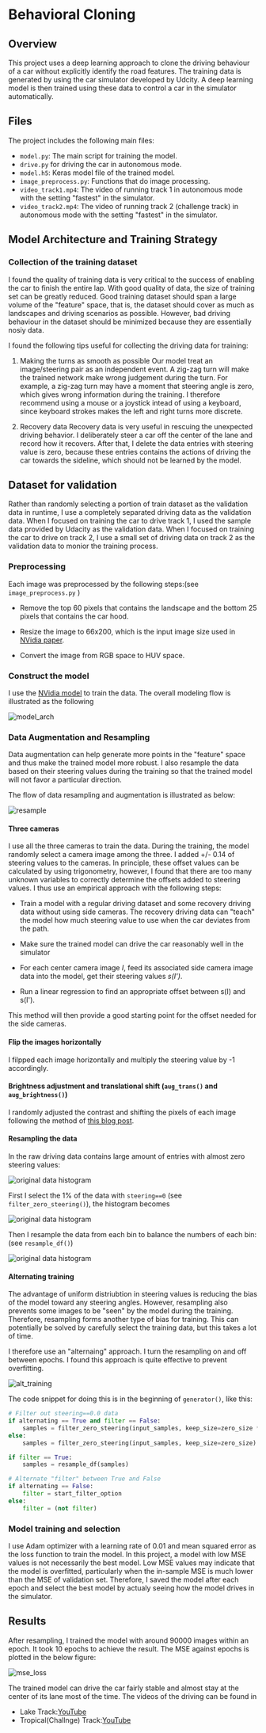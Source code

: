 # Behavioral Cloning

## Overview

This project uses a deep learning approach to clone the driving behaviour of a car without explicitly identify the road features. The training data is generated by using the car simulator developed by Udcity. A deep learning model is then trained using these data to control a car in the simulator automatically.

## Files

The project includes the following main files:

- ```model.py```: The main script for training the model.
- ```drive.py``` for driving the car in autonomous mode.
- ```model.h5```: Keras model file of the trained model.
- ```image_preprocess.py```: Functions that do image processing.
- ```video_track1.mp4```: The video of running track 1 in autonomous mode with the setting "fastest" in the simulator.
- ```video_track2.mp4```: The video of running track 2 (challenge track) in autonomous mode with the setting "fastest" in the simulator.

## Model Architecture and Training Strategy

### Collection of the training dataset

I found the quality of training data is very critical to the success of enabling the car to finish the entire lap. With good quality of data, the size of training set can be greatly reduced.
Good training dataset should span a large volume of the "feature" space, that is, the dataset should cover as much as landscapes and driving scenarios as possible. However, bad driving behaviour in the dataset should be minimized because they are essentially nosiy data.

I found the following tips useful for collecting the driving data for training:

1. Making the turns as smooth as possible
Our model treat an image/steering pair as an independent event. A zig-zag turn will make the trained network make wrong judgement during the turn. For example, a zig-zag turn may have a moment that steering angle is zero, which gives wrong information during the training. I therefore recommend using a mouse or a joystick intead of using a keyboard, since keyboard strokes makes the left and right turns more discrete.

2. Recovery data
Recovery data is very useful in rescuing the unexpected driving behavior. I deliberately steer a car off the center of the lane and record how it recovers. After that, I delete the data entries with steering value is zero, because these entries contains the actions of driving the car towards the sideline, which should not be learned by the model.

## Dataset for validation

Rather than randomly selecting a portion of train dataset as the validation data in runtime, I use a completely separated driving data as the validation data. When I focused on training the car to drive track 1, I used the sample data provided by Udacity as the validation data. When I focused on training the car to drive on track 2, I use a small set of driving data on track 2 as the validation data to monior the training process.

### Preprocessing
Each image was preprocessed by the following steps:(see ```image_preprocess.py``` )

- Remove the top 60 pixels that contains the landscape and the bottom 25 pixels that contains the car hood.

- Resize the image to 66x200, which is the input image size used in [NVidia paper](https://arxiv.org/abs/1604.07316).

- Convert the image from RGB space to HUV space.

### Construct the model
I use the [NVidia model](https://arxiv.org/abs/1604.07316) to train the data.
The overall modeling flow is illustrated as the following

![model_arch](./data_figs/00048-Model_Architecture.png)

### Data Augmentation and Resampling

Data augmentation can help generate more points in the "feature" space and thus make the trained model more robust. I also resample the data based on their steering values during the training so that the trained model will not favor a particular direction. 

The flow of data resampling and augmentation is illustrated as below:

![resample](./data_figs/00049-Image_preprocessing_flow.png)

#### Three cameras
I use all the three cameras to train the data. During the training, the model randomly select a camera image among the three. I added +/- 0.14 of steering values to the cameras. In principle, these offset values can be calculated by using trigonometry, however, I found that there are too many unknown variables to correctly determine the offsets added to steering values. I thus use an empirical approach with the following steps:

- Train a model with a regular driving dataset and some recovery driving data without using side cameras. The recovery driving data can "teach" the model how much steering value to use when the car deviates from the path.

- Make sure the trained model can drive the car reasonably well in the simulator

- For each center camera image _I_, feed its associated side camera image data into the model, get their steering values _s(I')_.

- Run a linear regression to find an appropriate offset between s(I) and s(I').

This method will then provide a good starting point for the offset needed for the side cameras.


#### Flip the images horizontally
I filpped each image horizontally and multiply the steering value by -1 accordingly.


#### Brightness adjustment and translational shift (```aug_trans()``` and ```aug_brightness()```)
I randomly adjusted the contrast and shifting the pixels of each image following the method of [this blog post](https://chatbotslife.com/using-augmentation-to-mimic-human-driving-496b569760a9#.uug7vtl7i).


#### Resampling the data
In the raw driving data contains large amount of entries with almost zero steering values:

![original data histogram](./data_figs/hist_raw.png)

First I select the 1% of the data with ```steering==0``` (see ```filter_zero_steering()```), the histogram becomes

![original data histogram](./data_figs/hist_1st_pass.png)

Then I resample the data from each bin to balance the numbers of each bin: (see ```resample_df()```)

![original data histogram](./data_figs/hist_uniform.png)

#### Alternating training
The advantage of uniform distriubtion in steering values is reducing the bias of the model toward any steering angles. However, resampling also prevents some images to be "seen" by the model during the training. Therefore, resampling forms another type of bias for training. This can potentially be solved by carefully select the training data, but this takes a lot of time.

I therefore use an "alternaing" approach. I turn the resampling on and off between epochs. I found this approach is quite effective to prevent overfitting.

![alt_training](./data_figs/alternaing_training.png)

The code snippet for doing this is in the beginning of ```generator()```, like this:

```python
# Filter out steering==0.0 data
if alternating == True and filter == False:
    samples = filter_zero_steering(input_samples, keep_size=zero_size * 10)
else:
    samples = filter_zero_steering(input_samples, keep_size=zero_size)

if filter == True:
    samples = resample_df(samples)

# Alternate "filter" between True and False
if alternating == False:
    filter = start_filter_option
else:
    filter = (not filter)
```

### Model training and selection

I use Adam optimizer with a learning rate of 0.01 and mean squared error as the loss function to train the model. In this project, a model with low MSE values is not necessarily the best model. Low MSE values may indicate that the model is overfitted, particularly when the in-sample MSE is much lower than the MSE of validation set. Therefore, I saved the model after each epoch and select the best model by actualy seeing how the model drives in the simulator. 

## Results

After resampling, I trained the model with around 90000 images within an epoch. It took 10 epochs to achieve the result. The MSE against epochs is plotted in the below figure:

![mse_loss](./data_figs/mse_loss.png)

The trained model can drive the car fairly stable and almost stay at the center of its lane most of the time. The videos of the driving can be found in

- Lake Track:[YouTube](https://youtu.be/jZ_XtO-EU-Q)
- Tropical(Challnge) Track:[YouTube](https://youtu.be/OyS8siF0Mpk)
